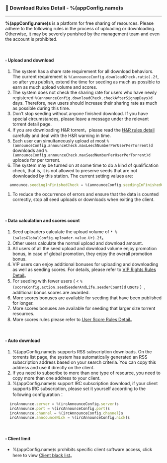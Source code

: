 ### :orange_book: Download Rules Detail - %(appConfig.name)s
---
**%(appConfig.name)s** is a platform for free sharing of resources. Please adhere to the following rules in the process of uploading or downloading. Otherwise, it may be severely punished by the management team and even the account is prohibited.

&emsp;

#### :white_small_square: Upload and download

1. The system has a share rate requirement for all download behaviors. The current requirement is `%(announceConfig.downloadCheck.ratio).2f`, so after you publish, extend the time for seeding as much as possible to earn as much upload volume and scores.
1. The system does not check the sharing rate for users who have newly registered `%(announceConfig.downloadCheck.checkAfterSignupDays)d` days. Therefore, new users should increase their sharing rate as much as possible during this time.
1. Don’t stop seeding without anyone finished download. If you have special circumstances, please leave a message under the relevant torrent detail page.
1. If you are downloading H&R torrent，please read the [H&R rules detail](/about/manual/hnrRules) carefully and deal with the H&R warning in time.
1. Each user can simultaneously upload at most `%(announceConfig.announceCheck.maxLeechNumberPerUserPerTorrent)d` downloads and `%(announceConfig.announceCheck.maxSeedNumberPerUserPerTorrent)d` uploads for per torrent.
1. The system may be turned on at some time to do a kind of qualification check, that is, it is not allowed to preserve seeds that are not downloaded by this station. The current setting values are:
```javascript
  announce.seedingInFinishedCheck = %(announceConfig.seedingInFinishedCheck)s
```
1. To reduce the occurrence of errors and ensure that the data is counted correctly, stop all seed uploads or downloads when exiting the client.

&emsp;

#### :white_small_square: Data calculation and scores count

1. Seed uploaders calculate the upload volume of `* %(salesGlobalConfig.uploader.value.Ur).2f`。
1. Other users calculate the normal upload and download amount.
1. All users of all the seed upload and download volume enjoy promotion bonus, in case of global promotion, they enjoy the overall promotion bonus.
1. VIP users can enjoy additional bonuses for uploading and downloading as well as seeding scores. For details, please refer to [VIP Rights Rules Detail](/about/manual/vipRules)。
1. For seeding with fewer users ( < `%(scoreConfig.action.seedSeederAndLife.seederCount)d` users ）, additional bonus scores are awarded.
1. More scores bonuses are available for seeding that have been published for longer.
1. More scores bonuses are available for seeding that larger size torrent resources.
1. More scores rules please refer to [User Score Rules Detail](/about/manual/scoreRules)。

&emsp;

#### :white_small_square: Auto download

1. %(appConfig.name)s supports RSS subscription downloads. On the torrents list page, the system has automatically generated an RSS subscription address based on your search criteria. You can copy this address and use it directly on the client.
1. If you need to subscribe to more than one type of resource, you need to copy more than one address to your client.
1. %(appConfig.name)s support IRC subscription download, if your client supports IRC subscription, please set it yourself according to the following configuration：
```javascript
  ircAnnounce.server = %(ircAnnounceConfig.server)s
  ircAnnounce.port = %(ircAnnounceConfig.port)s
  ircAnnounce.channel = %(ircAnnounceConfig.channel)s
  ircAnnounce.anncounceNick = %(ircAnnounceConfig.nick)s
```

&emsp;

#### :white_small_square: Client limit

* %(appConfig.name)s prohibits specific client software access, click here to view [Client black list](/about/blank)。
